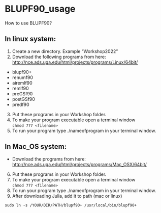 # BLUPF90_usage
How to use BLUPF90?

## In linux system:
1.	Create a new directory. Example “Workshop2022”
2.	Download the following programs from here: http://nce.ads.uga.edu/html/projects/programs/Linux/64bit/ 

-	blupf90+
-	renumf90
-	airemlf90
-	remlf90
-	preGSf90
-	postGSf90
-	predf90
3.	Put these programs in your Workshop folder.
4.	To make your program executable open a terminal window    
    ```chmod 777 <filename>```
5.	To run your program type ./nameofprogram in your terminal window.

## In Mac_OS system:

- Download the programs from here: http://nce.ads.uga.edu/html/projects/programs/Mac_OSX/64bit/

6.	Put these programs in your Workshop folder.
7.	To make your program executable open a terminal window                                    
    ```chmod 777 <filename>```
8.	To run your program type ./nameofprogram in your terminal window.
9. After downloading Julia, add it to path (mac or linux)

```
sudo ln -s /YOUR/DIR/PATH/blupf90+ /usr/local/bin/blupf90+
```
